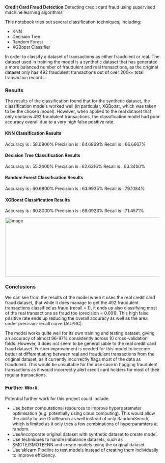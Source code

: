 **Credit Card Fraud Detection**
Detecting credit card fraud using supervised machine learning algorithms

This notebook tries out several classification techniques, including:

- KNN
- Decision Tree
- Random Forest
- XGBoost Classifier

In order to classify a dataset of transactions as either fraudulent or real. The dataset used in training the model is a synthetic dataset that has generated a more balanced number of fraudulent and real transactions, as the original dataset only has 492 fraudulent transactions out of over 200k+ total transaction records.

### Results
The results of the classification found that for the synthetic dataset, the classification models worked well (in particular, XGBoost, which was taken to be the chosen model). However, when applied to the real dataset that only contains 492 fraudulent transactions, the classification model had poor accuracy overall due to a very high false positive rate.

#### KNN Classification Results
Accuracy is  : 58.0800%
Precision is : 64.6869%
Recall is    : 66.6667%

#### Decision Tree Classification Results
Accuracy is  : 55.2400%
Precision is : 62.6316%
Recall is    : 63.3400%

#### Random Forest Classification Results
Accuracy is  : 60.6800%
Precision is : 63.9935%
Recall is    : 79.1084%

#### XGBoost Classification Results
Accuracy is  : 60.8000%
Precision is : 66.0923%
Recall is    : 71.4571%

<img width="787" height="192" alt="image" src="https://github.com/user-attachments/assets/d5433ce6-5843-4b58-b0a8-d2c82ca1d56e" />

### Conclusions
We can see from the results of the model when it uses the real credit card fraud dataset, that while it does manage to get the 492 fraudulent transactions classified as fraud (recall = 1), it ends up also classifying most of the real transactions as fraud too (precision = 0.001). This high false positive rate ends up reducing the overall accuracy as well as the area under precision-recall curve (AUPRC). 

The model works quite well for its own training and testing dataset, giving an accuracy of almost 96-97% consistently across 10 cross-validation folds. However, it does not seem to be generalisable to the real credit card fraud dataset. Further improvement is needed for this model to become better at differentiating between real and fraudulent transactions from the original dataset, as it currently incorrectly flags most of the data as fraudulent. This would be unsuitable for the use case in flagging fraudulent transactions as it would incorrectly alert credit card holders for most of their regular transactions. 

### Further Work
Potential further work for this project could include:
*   Use better computational resources to improve hyperparameter optimisation (e.g. potentially using cloud computing). This would allow the ability to use GridSearch as well instead of only RandomSearch, which is limited as it only tries a few combinations of hyperparamters at random.
*   Use/incorporate original dataset with synthetic dataset to create model. 
  * Use techniques to handle imbalance datasets, such as SMOTE/SMOTEENN and create models using the original dataset.
* Use sklearn Pipeline to test models instead of creating them individually to improve efficiency.
